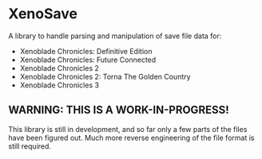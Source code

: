 # XenoSave
A library to handle parsing and manipulation of save file data for: 

- Xenoblade Chronicles: Definitive Edition
- Xenoblade Chronicles: Future Connected
- Xenoblade Chronicles 2
- Xenoblade Chronicles 2: Torna The Golden Country
- Xenoblade Chronicles 3

## WARNING: THIS IS A WORK-IN-PROGRESS!
This library is still in development, and so far only a few parts of the files have been figured out. Much more reverse engineering of the file format is still required.
